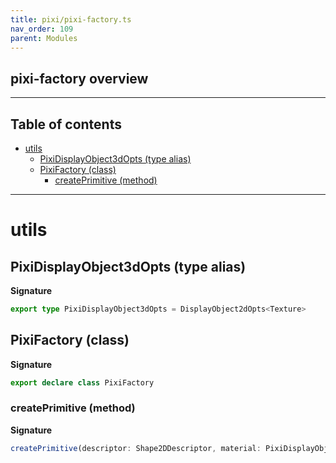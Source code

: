 ```yaml
---
title: pixi/pixi-factory.ts
nav_order: 109
parent: Modules
---
```


## pixi-factory overview

---

<h2 class="text-delta">Table of contents</h2>

- [utils](#utils)
  - [PixiDisplayObject3dOpts (type alias)](#pixidisplayobject3dopts-type-alias)
  - [PixiFactory (class)](#pixifactory-class)
    - [createPrimitive (method)](#createprimitive-method)

---

# utils

## PixiDisplayObject3dOpts (type alias)

**Signature**

```ts
export type PixiDisplayObject3dOpts = DisplayObject2dOpts<Texture>
```

## PixiFactory (class)

**Signature**

```ts
export declare class PixiFactory
```

### createPrimitive (method)

**Signature**

```ts
createPrimitive(descriptor: Shape2DDescriptor, material: PixiDisplayObject3dOpts = {}): PixiDisplayObjectComponent
```
